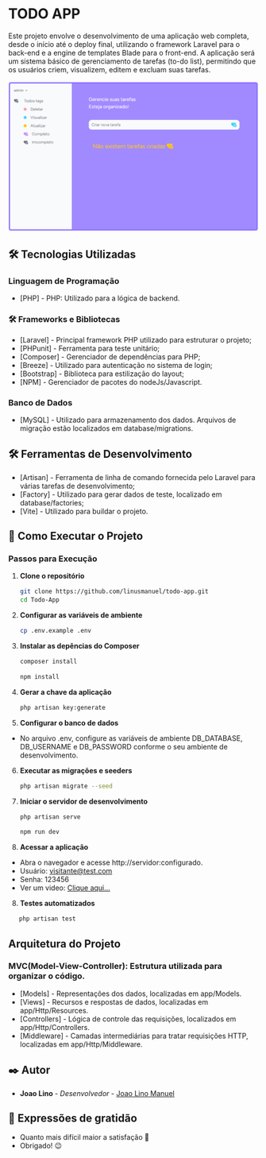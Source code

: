 # TODO APP
Este projeto envolve o desenvolvimento de uma aplicação web completa, desde o início até o deploy final, utilizando o framework Laravel para o back-end e a engine de templates Blade para o front-end. A aplicação será um sistema básico de gerenciamento de tarefas (to-do list), permitindo que os usuários criem, visualizem, editem e excluam suas tarefas.

![todo app](image.png)

## 🛠️ Tecnologias Utilizadas

### Linguagem de Programação
- [PHP] - PHP: Utilizado para a lógica de backend.

### 🛠️ Frameworks e Bibliotecas
- [Laravel] - Principal framework PHP utilizado para estruturar o projeto;
- [PHPunit] - Ferramenta para teste unitário;
- [Composer] - Gerenciador de dependências para PHP;
- [Breeze] - Utilizado para autenticação no sistema de login;
- [Bootstrap] - Biblioteca para estilização do layout;
- [NPM] - Gerenciador de pacotes do nodeJs/Javascript.

### Banco de Dados
- [MySQL] - Utilizado para armazenamento dos dados. Arquivos de migração estão localizados em database/migrations.

## 🛠️ Ferramentas de Desenvolvimento
- [Artisan] - Ferramenta de linha de comando fornecida pelo Laravel para várias tarefas de desenvolvimento;
- [Factory] - Utilizado para gerar dados de teste, localizado em database/factories;
- [Vite] - Utilizado para buildar o projeto.

## 🚀 Como Executar o Projeto

### Passos para Execução

1. **Clone o repositório**

   ```sh
   git clone https://github.com/linusmanuel/todo-app.git
   cd Todo-App

2. **Configurar as variáveis de ambiente**

   ```sh
   cp .env.example .env
   ```

3. **Instalar as depências do Composer**

   ```sh
   composer install
   ```
   ```sh
   npm install

4. **Gerar a chave da aplicação**

   ```sh
   php artisan key:generate

5. **Configurar o banco de dados**
- No arquivo .env, configure as variáveis de ambiente DB_DATABASE, DB_USERNAME e DB_PASSWORD conforme o seu ambiente de desenvolvimento.

6. **Executar as migrações e seeders**

   ```sh
   php artisan migrate --seed

7. **Iniciar o servidor de desenvolvimento**

   ```sh
   php artisan serve
   ```

   ```sh
   npm run dev

7. **Acessar a aplicação**
- Abra o navegador e acesse http://servidor:configurado.
- Usuário: visitante@test.com
- Senha: 123456
- Ver um video:  <a href="https://youtu.be/BzCIQ9neuos" target="_blank">Clique aqui...</a>

8. **Testes automatizados**
```sh
   php artisan test
```

## Arquitetura do Projeto

### MVC(Model-View-Controller): Estrutura utilizada para organizar o código.

- [Models] - Representações dos dados, localizadas em app/Models.
- [Views] - Recursos e respostas de dados, localizadas em app/Http/Resources.
- [Controllers] - Lógica de controle das requisições, localizados em app/Http/Controllers.
- [Middleware] - Camadas intermediárias para tratar requisições HTTP, localizadas em app/Http/Middleware.

## ✒️ Autor

- **Joao Lino** - _Desenvolvedor_ - <a href="https://github.com/linusmanuel" target="_blank">Joao Lino Manuel</a>

## 🎁 Expressões de gratidão

- Quanto mais difícil maior a satisfação 🙌
- Obrigado! 😉
